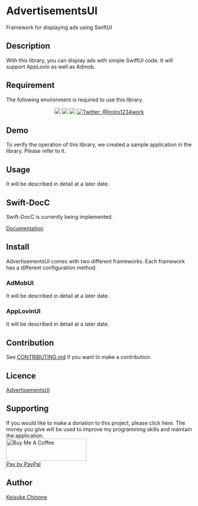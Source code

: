 # AdvertisementsUI

Framework for displaying ads using SwiftUI

## Description

With this library, you can display ads with simple SwiftUI code.
It will support AppLovin as well as Admob.

## Requirement

The following environment is required to use this library.  

<p align="center">
    <img src="https://img.shields.io/badge/iOS-17.0+-green.svg" />
    <img src="https://img.shields.io/badge/iPadOS-17.0+-brightgreen.svg" />
    <img src="https://img.shields.io/badge/Swift-6.0-DE5D43.svg" />
    <a href="https://twitter.com/IroIro1234work">
        <img src="https://img.shields.io/badge/Contact-@IroIro1234work-lightgrey.svg?style=flat" alt="Twitter: @IroIro1234work" />
    </a>
</p>

## Demo

To verify the operation of this library, we created a sample application in the library. Please refer to it.

## Usage
It will be described in detail at a later date.

## Swift-DocC

Swift-DocC is currently being implemented.

[Documentation](https://kc-2001ms.github.io/AdvertisementsUI/documentation/advertisementsui)

## Install

AdvertisementsUI comes with two different frameworks.
Each framework has a different configuration method.

### AdMobUI

It will be described in detail at a later date.

### AppLovinUI

It will be described in detail at a later date.

## Contribution
See [CONTRIBUTING.md](https://github.com/KC-2001MS/AdvertisementsUI/blob/main/CONTRIBUTING.md) if you want to make a contribution.

## Licence

[AdvertisementsUI](https://github.com/KC-2001MS/AdvertisementsUI/blob/main/LICENSE)

## Supporting

If you would like to make a donation to this project, please click here. The money you give will be used to improve my programming skills and maintain the application.   
<a href="https://www.buymeacoffee.com/iroiro" target="_blank">
    <img src="https://cdn.buymeacoffee.com/buttons/v2/default-yellow.png" alt="Buy Me A Coffee" style="height: 60px !important;width: 217px !important;" >
</a>  
[Pay by PayPal](https://paypal.me/iroiroWork?country.x=JP&locale.x=ja_JP)

## Author

[Keisuke Chinone](https://github.com/KC-2001MS)
